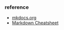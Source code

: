 ### reference
- [mkdocs.org](https://www.mkdocs.org)
- [Markdown Cheatsheet](https://www.markdownguide.org/cheat-sheet/)
    